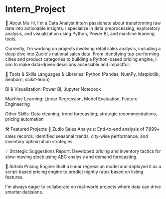 # Intern_Project

👋 About Me
Hi, I'm a Data Analyst Intern passionate about transforming raw data into actionable insights. I specialize in data preprocessing, exploratory analysis, and visualization using Python, Power BI, and machine learning tools.

Currently, I'm working on projects involving retail sales analysis, including a deep dive into Zudio's national sales data. From identifying top-performing cities and product categories to building a Python-based pricing engine, I aim to make data-driven decisions accessible and impactful.

🔧 Tools & Skills
Languages & Libraries: Python (Pandas, NumPy, Matplotlib, Seaborn, scikit-learn)

BI & Visualization: Power BI, Jupyter Notebook

Machine Learning: Linear Regression, Model Evaluation, Feature Engineering

Other Skills: Data cleaning, trend forecasting, strategic recommendations, pricing automation

🛠 Featured Projects
🏬 Zudio Sales Analysis: End-to-end analysis of 7,899+ sales records; identified seasonal trends, city-wise performance, and inventory optimization strategies.

💡 Strategic Suggestions Report: Developed pricing and inventory tactics for slow-moving stock using ABC analysis and demand forecasting.

🤖 Airbnb Pricing Engine: Built a linear regression model and deployed it as a script-based pricing engine to predict nightly rates based on listing features.

I'm always eager to collaborate on real-world projects where data can drive smarter decisions.
